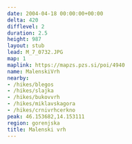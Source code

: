 ```yaml
---
date: 2004-04-18 00:00:00+00:00
delta: 420
difflevel: 2
duration: 2.5
height: 987
layout: stub
lead: M_7_0732.JPG
map: 1
maplink: https://mapzs.pzs.si/poi/4940
name: MalenskiVrh
nearby:
- /hikes/blegos
- /hikes/slajka
- /hikes/bukovvrh
- /hikes/miklavskagora
- /hikes/crnivrhcerkno
peak: 46.153682,14.153111
region: gorenjska
title: Malenski vrh
---
```


